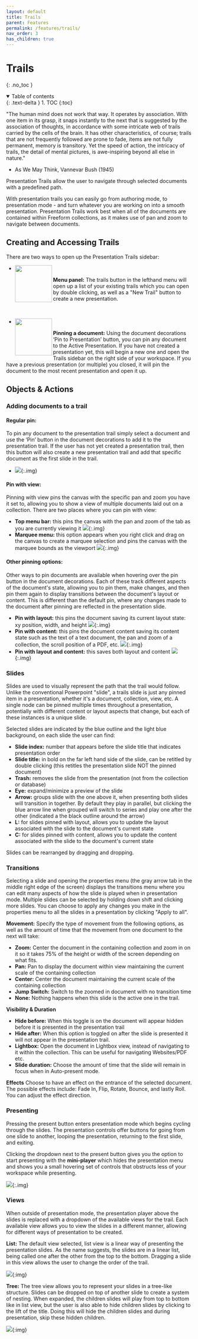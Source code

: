 ```yaml
---
layout: default
title: Trails
parent: Features
permalink: /features/trails/
nav_order: 3
has_children: true
---
```


# Trails
{: .no_toc }

<details open markdown="block">
  <summary>
    Table of contents
  </summary>
  {: .text-delta }
1. TOC
{:toc}
</details>

"The human mind does not work that way. It operates by association. With one item in its grasp, it snaps instantly to the next that is suggested by the association of thoughts, in accordance with some intricate web of trails carried by the cells of the brain. It has other characteristics, of course; trails that are not frequently followed are prone to fade, items are not fully permanent, memory is transitory. Yet the speed of action, the intricacy of trails, the detail of mental pictures, is awe-inspiring beyond all else in nature." 
- As We May Think, Vannevar Bush (1945)

Presentation Trails allow the user to navigate through selected documents with a predefined path.

With presentation trails you can easily go from authoring mode, to presentation mode - and turn whatever you are working on into a smooth presentation. Presentation Trails work best when all of the documents are contained within Freeform collections, as it makes use of pan and zoom to navigate between documents.

## Creating and Accessing Trails

There are two ways to open up the Presentation Trails sidebar:

- <img align="left" src="../../assets/icons/trails-upscaled.png" width="100" height="100"/>
**Menu panel:** The trails button in the lefthand menu will open up a list of your existing trails which you can open by double clicking, as well as a "New Trail" button to create a new presentation.
  
<br/>

- <img align="left" src="../../assets/icons/pin-upscaled.png" width="100" height="100"/>
 **Pinning a document:** Using the document decorations ‘Pin to Presentation’ button, you can pin any document to the Active Presentation. If you have not created a presentation yet, this will begin a new one and open the Trails sidebar on the right side of your workspace. If you have a previous presentation (or multiple) you closed, it will pin the document to the most recent presentation and open it up.

## Objects & Actions

### Adding documents to a trail

#### Regular pin:
To pin any document to the presentation trail simply select a document and use the ‘Pin’ button in the document decorations to add it to the presentation trail. If the user has not yet created a presentation trail, then this button will also create a new presentation trail and add that specific document as the first slide in the trail.

- ![](../../assets/images/trails/regularpin.png){:.img}

#### Pin with view:
Pinning with view pins the canvas with the specific pan and zoom you have it set to, allowing you to show a view of multiple documents laid out on a collection. There are two places where you can pin with view:
- **Top menu bar:** this pins the canvas with the pan and zoom of the tab as you are currently viewing it
  ![](../../assets/gifs/trails/pinwmenuview.gif){:.img}
- **Marquee menu:** this option appears when you right click and drag on the canvas to create a marquee selection and pins the canvas with the marquee bounds as the viewport
  ![](../../assets/gifs/trails/pinmarqueeview.gif){:.img}

#### Other pinning options:
Other ways to pin documents are available when hovering over the pin button in the document decorations. Each of these track different aspects of the document's state, allowing you to pin them, make changes, and then pin them again to display transitions between the document's layout or content. This is different than the default pin, where any changes made to the document after pinning are reflected in the presentation slide.

- **Pin with layout:** this pins the document saving its current layout state: xy position, width, and height
  ![](../../assets/gifs/trails/pinlayout.gif){:.img}
- **Pin with content:** this pins the document content saving its content state such as the text of a text document, the pan and zoom of a collection, the scroll position of a PDF, etc.
  ![](../../assets/gifs/trails/pincontent.gif){:.img}
- **Pin with layout and content:** this saves both layout and content
  ![](../../assets/gifs/trails/pinlayoutcontent.gif){:.img}

### Slides
Slides are used to visually represent the path that the trail would follow. Unlike the conventional Powerpoint "slide", a trails slide is just any pinned item in a presentation, whether it's a document, collection, view, etc. A single node can be pinned multiple times throughout a presentation, potentially with different content or layout aspects that change, but each of these instances is a unique slide.

Selected slides are indicated by the blue outline and the light blue background, on each slide the user can find: 
- **Slide index:** number that appears before the slide title that indicates presentation order
- **Slide title:** in bold on the far left hand side of the slide, can be retitled by double clicking (this retitles the presentation slide NOT the pinned document)
- **Trash:** removes the slide from the presentation (not from the collection or database)
- **Eye:** expand/minimize a preview of the slide
- **Arrow:** groups slide with the one above it, when presenting both slides will transition in together. By default they play in parallel, but clicking the blue arrow line when grouped will switch to series and play one after the other (indicated a the black outline around the arrow)
- **L:** for slides pinned with layout, allows you to update the layout associated with the slide to the document's current state
- **C:** for slides pinned with content, allows you to update the content associated with the slide to the document's current state

Slides can be rearranged by dragging and dropping.

### Transitions
Selecting a slide and opening the properties menu (the gray arrow tab in the middle right edge of the screen) displays the transitions menu where you can edit many aspects of how the slide is played when in presentation mode. Multiple slides can be selected by holding down shift and clicking more slides. You can choose to apply any changes you make in the properties menu to all the slides in a presentation by clicking "Apply to all".

**Movement:** Specify the type of movement from the following options, as well as the amount of time that the movement from one document to the next will take:
- **Zoom:** Center the document in the containing collection and zoom in on it so it takes 75% of the height or width of the screen depending on what fits.
- **Pan:** Pan to display the document within view maintaining the current scale of the containing collection
- **Center:** Center the document maintaining the current scale of the containing collection
- **Jump Switch:** Switch to the zoomed in document with no transition time
- **None:** Nothing happens when this slide is the active one in the trail.

**Visibility & Duration**
- **Hide before:** When this toggle is on the document will appear hidden before it is presented in the presentation trail
- **Hide after:** When this option is toggled on after the slide is presented it will not appear in the presentation trail.
- **Lightbox:** Open the document in Lightbox view, instead of navigating to it within the collection. This can be useful for navigating Websites/PDF etc.
- **Slide duration:** Choose the amount of time that the slide will remain in focus when in Auto-present mode.

**Effects**
Choose to have an effect on the entrance of the selected document. The possible effects include: Fade In, Flip, Rotate, Bounce, and lastly Roll. You can adjust the effect direction.

### Presenting

Pressing the present button enters presentation mode which begins cycling through the slides. The presentation controls offer buttons for going from one slide to another, looping the presentation, returning to the first slide, and exiting.

Clicking the dropdown next to the present button gives you the option to start presenting with the **mini-player** which hides the presentation menu and shows you a small hovering set of controls that obstructs less of your workspace while presenting.

![](../../assets/gifs/trails/miniplayer.gif){:.img}

### Views
When outside of presentation mode, the presentation player above the slides is replaced with a dropdown of the available views for the trail. Each available view allows you to view the slides in a different manner, allowing for different ways of presentation to be created. 

**List:** 
The default view selected, list view is a linear way of presenting the presentation slides. As the name suggests, the slides are in a linear list, being called one after the other from the top to the bottom. Dragging a slide in this view allows the user to change the order of the trail. 

![](../../assets/images/trails/preslist.png){:img}

**Tree:**
The tree view allows you to represent your slides in a tree-like structure. Slides can be dropped on top of another slide to create a system of nesting. When expanded, the children slides will play from top to bottom like in list view, but the user is also able to hide children slides by clicking to the lift of the title. Doing this will hide the children slides and during presentation, skip these hidden children. 

![](../../assets/images/trails/prestree.png){:img}
